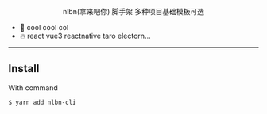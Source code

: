 
<p align="center">nlbn(拿来吧你) 脚手架 多种项目基础模板可选</p>

* 💪 cool cool col
* 🔥 react vue3 reactnative taro electorn...

---

## Install
With command
```bash
$ yarn add nlbn-cli
```






